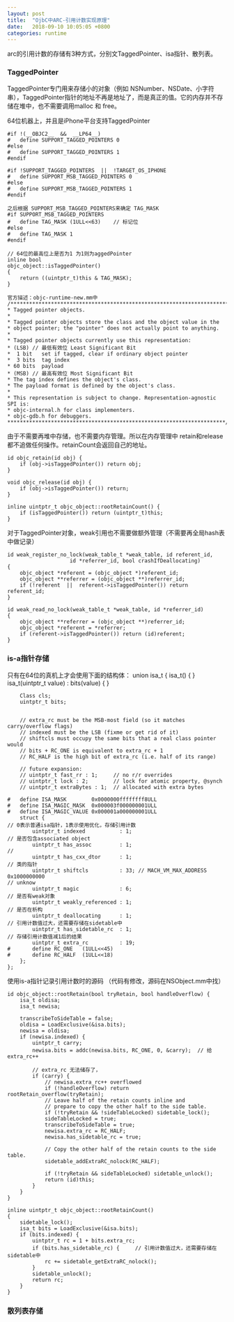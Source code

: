 ```yaml
---
layout: post
title:  "OjbC中ARC-引用计数实现原理"
date:   2018-09-10 10:05:05 +0800
categories: runtime
---
```


arc的引用计数的存储有3种方式，分别文TaggedPointer、isa指针、散列表。

### TaggedPointer
TaggedPointer专门用来存储小的对象（例如 NSNumber、NSDate、小字符串），TaggedPointer指针的地址不再是地址了，而是真正的值。它的内存并不存储在堆中，也不需要调用malloc 和 free。

64位机器上，并且是iPhone平台支持TaggedPointer

    #if !(__OBJC2__  &&  __LP64__)
    #   define SUPPORT_TAGGED_POINTERS 0
    #else
    #   define SUPPORT_TAGGED_POINTERS 1
    #endif

    #if !SUPPORT_TAGGED_POINTERS  ||  !TARGET_OS_IPHONE
    #   define SUPPORT_MSB_TAGGED_POINTERS 0
    #else
    #   define SUPPORT_MSB_TAGGED_POINTERS 1
    #endif

    之后根据 SUPPORT_MSB_TAGGED_POINTERS来确定 TAG_MASK
    #if SUPPORT_MSB_TAGGED_POINTERS
    #   define TAG_MASK (1ULL<<63)    // 标记位
    #else
    #   define TAG_MASK 1
    #endif

    // 64位的最高位上是否为1 为1则为aggedPointer
    inline bool 
    objc_object::isTaggedPointer() 
    {
        return ((uintptr_t)this & TAG_MASK);
    }

    官方描述：objc-runtime-new.mm中
    /***********************************************************************
    * Tagged pointer objects.
    *
    * Tagged pointer objects store the class and the object value in the 
    * object pointer; the "pointer" does not actually point to anything.
    * 
    * Tagged pointer objects currently use this representation:
    * (LSB) // 最低有效位 Least Significant Bit
    *  1 bit   set if tagged, clear if ordinary object pointer
    *  3 bits  tag index
    * 60 bits  payload
    * (MSB) // 最高有效位 Most Significant Bit
    * The tag index defines the object's class. 
    * The payload format is defined by the object's class.
    *
    * This representation is subject to change. Representation-agnostic SPI is:
    * objc-internal.h for class implementers.
    * objc-gdb.h for debuggers.
    **********************************************************************/

由于不需要再堆中存储，也不需要内存管理。所以在内存管理中 retain和release都不追做任何操作。retainCount会返回自己的地址。

    id objc_retain(id obj) {
        if (obj->isTaggedPointer()) return obj;
    }

    void objc_release(id obj) {
        if (obj->isTaggedPointer()) return;
    }

    inline uintptr_t objc_object::rootRetainCount() {
        if (isTaggedPointer()) return (uintptr_t)this;
    }

对于TaggedPointer对象，weak引用也不需要做额外管理（不需要再全局hash表中做记录）

    id weak_register_no_lock(weak_table_t *weak_table, id referent_id,
                        id *referrer_id, bool crashIfDeallocating)
    {
        objc_object *referent = (objc_object *)referent_id;
        objc_object **referrer = (objc_object **)referrer_id;
        if (!referent  ||  referent->isTaggedPointer()) return referent_id;
    }

    id weak_read_no_lock(weak_table_t *weak_table, id *referrer_id)
    {
        objc_object **referrer = (objc_object **)referrer_id;
        objc_object *referent = *referrer;
        if (referent->isTaggedPointer()) return (id)referent;
    }

### is-a指针存储
只有在64位的真机上才会使用下面的结构体：
    union isa_t
    {
        isa_t() { }
        isa_t(uintptr_t value) : bits(value) { }
        
        Class cls;
        uintptr_t bits;
        
        
        // extra_rc must be the MSB-most field (so it matches carry/overflow flags)
        // indexed must be the LSB (fixme or get rid of it)
        // shiftcls must occupy the same bits that a real class pointer would
        // bits + RC_ONE is equivalent to extra_rc + 1
        // RC_HALF is the high bit of extra_rc (i.e. half of its range)
        
        // future expansion:
        // uintptr_t fast_rr : 1;     // no r/r overrides
        // uintptr_t lock : 2;        // lock for atomic property, @synch
        // uintptr_t extraBytes : 1;  // allocated with extra bytes
        
    #   define ISA_MASK        0x0000000ffffffff8ULL
    #   define ISA_MAGIC_MASK  0x000003f000000001ULL
    #   define ISA_MAGIC_VALUE 0x000001a000000001ULL
        struct {
    // 0表示普通isa指针，1表示使用优化，存储引用计数
            uintptr_t indexed           : 1;
    // 是否包含associated object
            uintptr_t has_assoc         : 1;
    // 
            uintptr_t has_cxx_dtor      : 1;
    // 类的指针
            uintptr_t shiftcls          : 33; // MACH_VM_MAX_ADDRESS 0x1000000000
    // unknow
            uintptr_t magic             : 6;
    // 是否有weak对象
            uintptr_t weakly_referenced : 1;
    // 是否在析构
            uintptr_t deallocating      : 1;
    // 引用计数值过大，还需要存储在sidetable中
            uintptr_t has_sidetable_rc  : 1;
    // 存储引用计数值减1后的结果
            uintptr_t extra_rc          : 19;
    #       define RC_ONE   (1ULL<<45)
    #       define RC_HALF  (1ULL<<18)
        };
    };


使用is-a指针记录引用计数时的源码 （代码有修改，源码在NSObject.mm中找）

    id objc_object::rootRetain(bool tryRetain, bool handleOverflow) {
        isa_t oldisa;
        isa_t newisa;
        
        transcribeToSideTable = false;
        oldisa = LoadExclusive(&isa.bits);
        newisa = oldisa;
        if (newisa.indexed) {
            uintptr_t carry;
            newisa.bits = addc(newisa.bits, RC_ONE, 0, &carry);  // 给extra_rc++
            
            // extra_rc 无法储存了，
            if (carry) {
                // newisa.extra_rc++ overflowed
                if (!handleOverflow) return rootRetain_overflow(tryRetain);
                // Leave half of the retain counts inline and
                // prepare to copy the other half to the side table.
                if (!tryRetain && !sideTableLocked) sidetable_lock();
                sideTableLocked = true;
                transcribeToSideTable = true;
                newisa.extra_rc = RC_HALF;
                newisa.has_sidetable_rc = true;
                
                // Copy the other half of the retain counts to the side table.
                sidetable_addExtraRC_nolock(RC_HALF);
                
                if (!tryRetain && sideTableLocked) sidetable_unlock();
                return (id)this;
            }
        }
    }

    inline uintptr_t objc_object::rootRetainCount()
    {
        sidetable_lock();
        isa_t bits = LoadExclusive(&isa.bits);
        if (bits.indexed) {
            uintptr_t rc = 1 + bits.extra_rc;
            if (bits.has_sidetable_rc) {     // 引用计数值过大，还需要存储在sidetable中
                rc += sidetable_getExtraRC_nolock();
            }
            sidetable_unlock();
            return rc;
        }
    }

### 散列表存储

